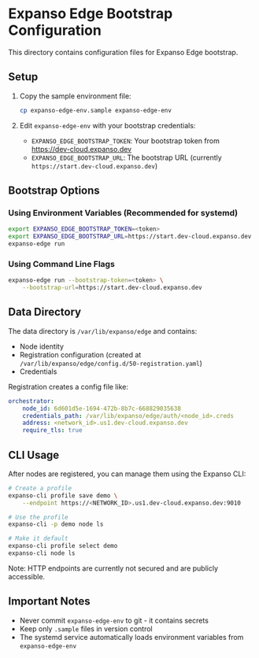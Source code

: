 # Expanso Edge Bootstrap Configuration

This directory contains configuration files for Expanso Edge bootstrap.

## Setup

1. Copy the sample environment file:
   ```bash
   cp expanso-edge-env.sample expanso-edge-env
   ```

2. Edit `expanso-edge-env` with your bootstrap credentials:
   - `EXPANSO_EDGE_BOOTSTRAP_TOKEN`: Your bootstrap token from \
https://dev-cloud.expanso.dev
   - `EXPANSO_EDGE_BOOTSTRAP_URL`: The bootstrap URL (currently \
`https://start.dev-cloud.expanso.dev`)

## Bootstrap Options

### Using Environment Variables (Recommended for systemd)
```bash
export EXPANSO_EDGE_BOOTSTRAP_TOKEN=<token>
export EXPANSO_EDGE_BOOTSTRAP_URL=https://start.dev-cloud.expanso.dev
expanso-edge run
```

### Using Command Line Flags
```bash
expanso-edge run --bootstrap-token=<token> \
    --bootstrap-url=https://start.dev-cloud.expanso.dev
```

## Data Directory

The data directory is `/var/lib/expanso/edge` and contains:
- Node identity
- Registration configuration (created at \
`/var/lib/expanso/edge/config.d/50-registration.yaml`)
- Credentials

Registration creates a config file like:
```yaml
orchestrator:
    node_id: 6d601d5e-1694-472b-8b7c-668829035638
    credentials_path: /var/lib/expanso/edge/auth/<node_id>.creds
    address: <network_id>.us1.dev-cloud.expanso.dev
    require_tls: true
```

## CLI Usage

After nodes are registered, you can manage them using the Expanso CLI:

```bash
# Create a profile
expanso-cli profile save demo \
    --endpoint https://<NETWORK_ID>.us1.dev-cloud.expanso.dev:9010

# Use the profile
expanso-cli -p demo node ls

# Make it default
expanso-cli profile select demo
expanso-cli node ls
```

Note: HTTP endpoints are currently not secured and are publicly accessible.

## Important Notes

- Never commit `expanso-edge-env` to git - it contains secrets
- Keep only `.sample` files in version control
- The systemd service automatically loads environment variables from \
`expanso-edge-env`
